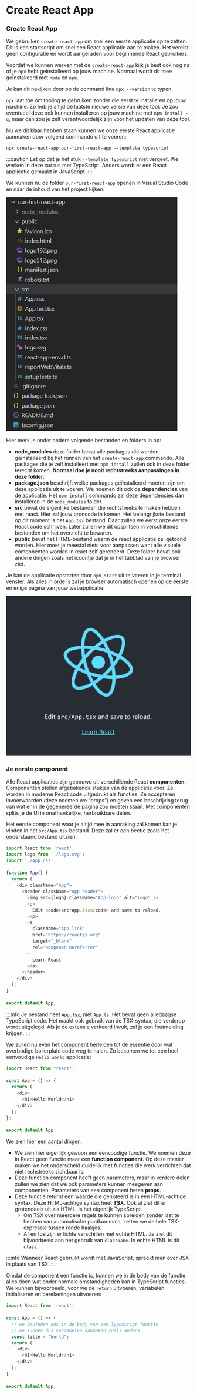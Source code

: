 # Create React App

### Create React App

We gebruiken `create-react-app` om snel een eerste applicatie op te zetten. Dit is een startscript om snel een React applicatie aan te maken. Het vereist geen configuratie en wordt aangeraden voor beginnende React gebruikers.

Voordat we kunnen werken met de `create-react-app` kijk je best ook nog na of je `npx` hebt geinstalleerd op jouw machine. Normaal wordt dit mee geïnstalleerd met `node` en `npm`.

Je kan dit nakijken door op de command line `npx --version` te typen.

`npx` laat toe om tooling te gebruiken zonder die eerst te installeren op jouw machine. Zo heb je altijd de laatste nieuwe versie van deze tool. Je zou eventueel deze ook kunnen installeren op jouw machine met `npm install -g`, maar dan zou je zelf verantwoordelijk zijn voor het updaten van deze tool.

Nu we dit klaar hebben staan kunnen we onze eerste React applicatie aanmaken door volgend commando uit te voeren:

```
npx create-react-app our-first-react-app --template typescript
```

:::caution
Let op dat je het stuk `--template typescript` niet vergeet. We werken in deze cursus met TypeScript. Anders wordt er een React applicatie gemaakt in JavaScript.
:::

We kunnen nu de folder `our-first-react-app` openen in Visual Studio Code en naar de inhoud van het project kijken:

![create-react-app maakt veel bestanden aan. In het begin zullen we er niet veel aanpassen.](img/react-project-folder-contents.png)

Hier merk je onder andere volgende bestanden en folders in op:

* **node\_modules** deze folder bevat alle packages die werden geïnstalleerd bij het runnen van het `create-react-app` commando. Alle packages die je zelf installeert met `npm install` zullen ook in deze folder terecht komen. **Normaal doe je nooit rechtstreeks aanpassingen in deze folder.**
* **package.json** beschrijft welke packages geïnstalleerd moeten zijn om deze applicatie uit te voeren. We noemen dit ook de **dependencies** van de applicatie. Het `npm install` commando zal deze dependencies dan installeren in de `node_modules` folder.
* **src** bevat de eigenlijke bestanden die rechtstreeks te maken hebben met react. Hier zal jouw broncode in komen. Het belangrijkste bestand op dit moment is het `App.tsx` bestand. Daar zullen we eerst onze eerste React code schrijven. Later zullen we dit opsplitsen in verschillende bestanden om het overzicht te bewaren.
* **public** bevat het HTML-bestand waarin de react applicatie zal getoond worden. Hier moet je meestal niets voor aanpassen want alle visuele componenten worden in react zelf gerenderd. Deze folder bevat ook andere dingen zoals het icoontje dat je in het tabblad van je browser ziet.

Je kan de applicatie opstarten door `npm start` uit te voeren in je terminal venster. Als alles in orde is zal je browser automatisch openen op de eerste en enige pagina van jouw webapplicatie:

![De starter applicatie ziet er normaal zo uit in je browser.](img/screenshot-react-starter.png)

### Je eerste component

Alle React applicaties zijn gebouwd uit verschillende React **componenten**. Componenten stellen afgebakende stukjes van de applicatie voor. Ze worden in moderne React code uitgedrukt als functies. Ze accepteren invoerwaarden (deze noemen we “props”) en geven een beschrijving terug van wat er in de gegenereerde pagina zou moeten staan. Met componenten splits je de UI in onafhankelijke, herbruikbare delen.

Het eerste component waar je altijd mee in aanraking zal komen kan je vinden in het `src/App.tsx` bestand. Deze zal er een beetje zoals het onderstaand bestand uitzien:

```typescript codesandbox={"template": "react-starter", "filename": "src/App.tsx"}
import React from 'react';
import logo from './logo.svg';
import './App.css';

function App() {
  return (
    <div className="App">
      <header className="App-header">
        <img src={logo} className="App-logo" alt="logo" />
        <p>
          Edit <code>src/App.tsx</code> and save to reload.
        </p>
        <a
          className="App-link"
          href="https://reactjs.org"
          target="_blank"
          rel="noopener noreferrer"
        >
          Learn React
        </a>
      </header>
    </div>
  );
}

export default App;
```

:::info
Je bestand heet `App`**`.tsx`**, niet `App.ts`. Het bevat geen alledaagse TypeScript code. Het maakt ook gebruik van de TSX-syntax, die verderop wordt uitgelegd. Als je de extensie verkeerd invult, zal je een foutmelding krijgen.
:::

We zullen nu even het component herleiden tot de essentie door wat overbodige boilerplate code weg te halen. Zo bekomen we tot een heel eenvoudige `Hello world` applicatie:

```typescript codesandbox={"template": "react", "filename": "src/App.tsx"}
import React from "react";

const App = () => {
  return (
    <div>
      <h1>Hello World</h1>
    </div>
  );
};

export default App;
```

We zien hier een aantal dingen:

* We zien hier eigenlijk gewoon een eenvoudige functie. We noemen deze in React geen functie maar een **function component**. Op deze manier maken we het onderscheid duidelijk met functies die werk verrichten dat niet rechstreeks zichtbaar is.
* Deze function component heeft geen parameters, maar in verdere delen zullen we zien dat we ook parameters kunnen meegeven aan componenten. Parameters van een component heten **props**.
* Deze functie returnt een waarde die genoteerd is in een HTML-achtige syntax. Deze HTML-achtige syntax heet **TSX**. Ook al ziet dit er grotendeels uit als HTML, is het eigenlijk TypeScript.
  * Om TSX over meerdere regels te kunnen spreiden zonder last te hebben van automatische puntkomma's, zetten we de hele TSX-expressie tussen ronde haakjes.
  * Af en toe zijn er lichte verschillen met echte HTML. Je ziet dit bijvoorbeeld aan het gebruik van `className`. In echte HTML is dit `class`.

:::info
Wanneer React gebruikt wordt met JavaScript, spreekt men over JSX in plaats van TSX.
:::

Omdat de component een functie is, kunnen we in de body van de functie alles doen wat onder normale omstandigheden kan in TypeScript functies. We kunnen bijvoorbeeld, voor we de `return` uitvoeren, variabelen initialiseren en berekeningen uitvoeren:

```typescript codesandbox={"template": "react-starter", "filename": "src/App.tsx"}
import React from 'react';

const App = () => {
  // we bevinden ons in de body van een TypeScript functie
  // we kunnen dus variabelen aanmaken zoals anders
  const title = "World";
  return (
    <div>
      <h1>Hello World</h1>
    </div>
  );
}

export default App;
```